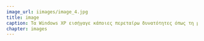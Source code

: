 ```yaml
---
image_url: iimages/image_4.jpg
title: image
caption: Τα Windows XP εισήγαγε κάποιες περεταίρω δυνατότητες όπως τη μεγαλύτερη σταθερότητα και απόδοση χάρη στον καθαρά 32-bit πυρήνα  και χρησιμοποιεί την ενεργοποίηση προϊόντος (Windows product activation, WPA) για να καταπολεμηθεί η πειρατεία λογισμικού.
chapter: images
---
```

